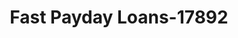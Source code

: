 ---
f_zip-code: 61820
f_state-code: IL
title: Fast Payday Loans-17892
f_phone: 217-352-2100
f_city-only: Champaign
f_address: 207 East University Avenue Champaign
f_location-unique-id: '17892'
slug: fast-payday-loans-17892
updated-on: '2024-05-30T13:46:58.046Z'
created-on: '2024-05-30T13:36:59.803Z'
published-on: '2024-05-30T13:54:32.469Z'
f_city-state: cms/city/champaign-il.md
f_company: cms/company/fast-payday-loans.md
f_state: cms/state/illinois.md
layout: '[payday-loan].html'
tags: payday-loan
---